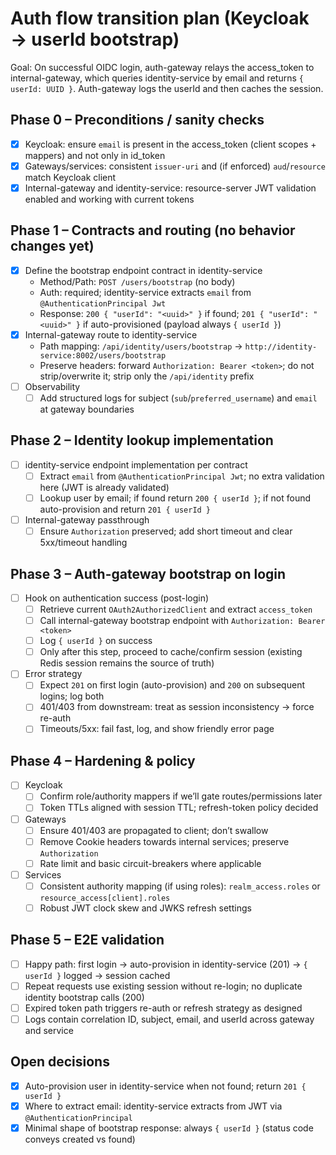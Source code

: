 # Auth flow transition plan (Keycloak → userId bootstrap)

Goal: On successful OIDC login, auth-gateway relays the access_token to internal-gateway, which queries identity-service by email and returns `{ userId: UUID }`. Auth-gateway logs the userId and then caches the session.

## Phase 0 – Preconditions / sanity checks
- [x] Keycloak: ensure `email` is present in the access_token (client scopes + mappers) and not only in id_token
- [x] Gateways/services: consistent `issuer-uri` and (if enforced) `aud`/`resource` match Keycloak client
- [x] Internal-gateway and identity-service: resource-server JWT validation enabled and working with current tokens

## Phase 1 – Contracts and routing (no behavior changes yet)
- [x] Define the bootstrap endpoint contract in identity-service
  - Method/Path: `POST /users/bootstrap` (no body)
  - Auth: required; identity-service extracts `email` from `@AuthenticationPrincipal Jwt`
  - Response: `200 { "userId": "<uuid>" }` if found; `201 { "userId": "<uuid>" }` if auto-provisioned (payload always `{ userId }`)
- [x] Internal-gateway route to identity-service
  - Path mapping: `/api/identity/users/bootstrap` → `http://identity-service:8002/users/bootstrap`
  - Preserve headers: forward `Authorization: Bearer <token>`; do not strip/overwrite it; strip only the `/api/identity` prefix
- [ ] Observability
  - [ ] Add structured logs for subject (`sub`/`preferred_username`) and `email` at gateway boundaries

## Phase 2 – Identity lookup implementation
- [ ] identity-service endpoint implementation per contract
  - [ ] Extract `email` from `@AuthenticationPrincipal Jwt`; no extra validation here (JWT is already validated)
  - [ ] Lookup user by email; if found return `200 { userId }`; if not found auto-provision and return `201 { userId }`
- [ ] Internal-gateway passthrough
  - [ ] Ensure `Authorization` preserved; add short timeout and clear 5xx/timeout handling

## Phase 3 – Auth-gateway bootstrap on login
- [ ] Hook on authentication success (post-login)
  - [ ] Retrieve current `OAuth2AuthorizedClient` and extract `access_token`
  - [ ] Call internal-gateway bootstrap endpoint with `Authorization: Bearer <token>`
  - [ ] Log `{ userId }` on success
  - [ ] Only after this step, proceed to cache/confirm session (existing Redis session remains the source of truth)
- [ ] Error strategy
  - [ ] Expect `201` on first login (auto-provision) and `200` on subsequent logins; log both
  - [ ] 401/403 from downstream: treat as session inconsistency → force re-auth
  - [ ] Timeouts/5xx: fail fast, log, and show friendly error page

## Phase 4 – Hardening & policy
- [ ] Keycloak
  - [ ] Confirm role/authority mappers if we’ll gate routes/permissions later
  - [ ] Token TTLs aligned with session TTL; refresh-token policy decided
- [ ] Gateways
  - [ ] Ensure 401/403 are propagated to client; don’t swallow
  - [ ] Remove Cookie headers towards internal services; preserve `Authorization`
  - [ ] Rate limit and basic circuit-breakers where applicable
- [ ] Services
  - [ ] Consistent authority mapping (if using roles): `realm_access.roles` or `resource_access[client].roles`
  - [ ] Robust JWT clock skew and JWKS refresh settings

## Phase 5 – E2E validation
- [ ] Happy path: first login → auto-provision in identity-service (201) → `{ userId }` logged → session cached
- [ ] Repeat requests use existing session without re-login; no duplicate identity bootstrap calls (200)
- [ ] Expired token path triggers re-auth or refresh strategy as designed
- [ ] Logs contain correlation ID, subject, email, and userId across gateway and service

## Open decisions
- [x] Auto-provision user in identity-service when not found; return `201 { userId }`
- [x] Where to extract email: identity-service extracts from JWT via `@AuthenticationPrincipal`
- [x] Minimal shape of bootstrap response: always `{ userId }` (status code conveys created vs found)

